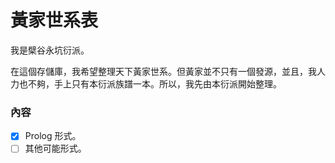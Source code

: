 # 黃家世系表

我是檗谷永坑衍派。

在這個存儲庫，我希望整理天下黃家世系。但黃家並不只有一個發源，並且，我人力也不夠，手上只有本衍派族譜一本。所以，我先由本衍派開始整理。

### 內容
- [x] Prolog 形式。
- [ ] 其他可能形式。
